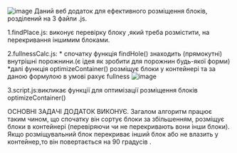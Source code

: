 ![image](https://github.com/grbvtsk/Algorithm-for-blocks/assets/115540128/0e6d8cf4-46a7-49a1-90f3-ecd50ddf0c55)    Даний веб додаток для ефективного розміщення блоків, розділений на 3 файли .js.

1.findPlace.js: виконує перевірку блоку ,який треба розмістити, на перекривання іншимим блоками.

2.fullnessCalc.js: \* спочатку функція findHole() знаходить (прямокутні) внутрішні порожнини.(є ідея як зробити для порожнин будь-якої форми)
\*далі функція optimizeContainer() розміщує блоки у контейнері та за даною формулою в умові рахує fullness
![image](https://github.com/grbvtsk/Algorithm-for-blocks/assets/115540128/8663002a-3b4f-4070-806b-aab5663861c1)


3.script.js:викликає функції для оптимізації розміщення блоків optimizeContainer()

ОСНОВНІ ЗАДАЧІ ДОДАТОК ВИКОНУЄ. Загалом алгоритм працює таким чином, що спочатку він сортує блоки за збільшенням, розміщує блоки в контейнері
(перевіряючи чи не перекривають вони інши блоки). Якщо розміщувальний блок перекриває інший блок або не влазить у контейнер,то він
повертається на 90 градусів .
